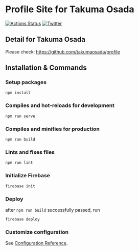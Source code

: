 # Profile Site for Takuma Osada 
[![Actions Status](https://github.com/takumaosada/ostk_profile/workflows/Deploy/badge.svg)](https://github.com/takumaosada/ostk_profile/actions)
[![Twitter](https://img.shields.io/twitter/url?style=social&url=https%3A%2F%2Fgithub.com%2Ftakumaosada%2Fostk_profile)](https://twitter.com/intent/tweet?text=Wow:&url=https%3A%2F%2Fgithub.com%2Ftakumaosada%2Fostk_profile)

## Detail for Takuma Osada
Please check: https://github.com/takumaosada/profile

## Installation & Commands

### Setup packages
```
npm install
```

### Compiles and hot-reloads for development
```
npm run serve
```

### Compiles and minifies for production
```
npm run build
```

### Lints and fixes files
```
npm run lint
```

### Initialize Firebase
```
firebase init
```

### Deploy
after `npm run build` successfully passed, run 
```
firebase deploy
```

### Customize configuration
See [Configuration Reference](https://cli.vuejs.org/config/).

